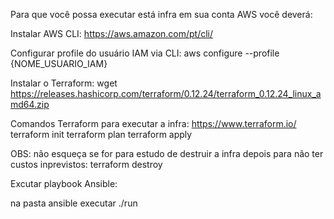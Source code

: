 Para que você possa executar está infra em sua conta AWS você deverá:

Instalar AWS CLI:
https://aws.amazon.com/pt/cli/

Configurar profile do usuário IAM via CLI:
aws configure --profile {NOME_USUARIO_IAM}

Instalar o Terraform:
wget https://releases.hashicorp.com/terraform/0.12.24/terraform_0.12.24_linux_amd64.zip

Comandos Terraform para executar a infra:
https://www.terraform.io/
terraform init
terraform plan
terraform apply

OBS: não esqueça se for para estudo de destruir a infra depois para não ter custos inprevistos:
terraform destroy

Excutar playbook Ansible:

na pasta ansible executar ./run



